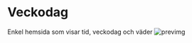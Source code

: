 # Veckodag
Enkel hemsida som visar tid, veckodag och väder
![previmg](https://user-images.githubusercontent.com/65189211/217394795-f952e1e0-932c-469d-b812-b944c8ed1f70.png)
